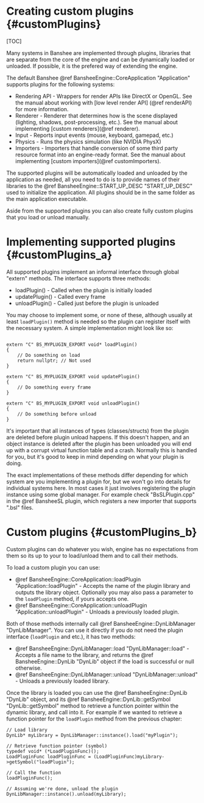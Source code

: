 Creating custom plugins						{#customPlugins}
===============
[TOC]

Many systems in Banshee are implemented through plugins, libraries that are separate from the core of the engine and can be dynamically loaded or unloaded. If possible, it is the prefered way of extending the engine.

The default Banshee @ref BansheeEngine::CoreApplication "Application" supports plugins for the following systems:
 - Rendering API - Wrappers for render APIs like DirectX or OpenGL. See the manual about working with [low level render API] (@ref renderAPI) for more information.
 - Renderer - Renderer that determines how is the scene displayed (lighting, shadows, post-processing, etc.). See the manual about implementing [custom renderers](@ref renderer).
 - Input - Reports input events (mouse, keyboard, gamepad, etc.)
 - Physics - Runs the physics simulation (like NVIDIA PhysX)
 - Importers - Importers that handle conversion of some third party resource format into an engine-ready format. See the manual about implementing [custom importers](@ref customImporters).
 
The supported plugins will be automatically loaded and unloaded by the application as needed, all you need to do is to provide names of their libraries to the @ref BansheeEngine::START_UP_DESC "START_UP_DESC" used to initialize the application. All plugins should be in the same folder as the main application executable. 

Aside from the supported plugins you can also create fully custom plugins that you load or unload manually.

# Implementing supported plugins {#customPlugins_a}
All supported plugins implement an informal interface through global "extern" methods. The interface supports three methods:
 - loadPlugin() - Called when the plugin is initially loaded
 - updatePlugin() - Called every frame
 - unloadPlugin() - Called just before the plugin is unloaded
 
You may choose to implement some, or none of these, although usually at least `loadPlugin()` method is needed so the plugin can register itself with the necessary system. A simple implementation might look like so:
~~~~~~~~~~~~~{.cpp}

extern "C" BS_MYPLUGIN_EXPORT void* loadPlugin()
{
	// Do something on load
	return nullptr; // Not used
}

extern "C" BS_MYPLUGIN_EXPORT void updatePlugin()
{
	// Do something every frame
}

extern "C" BS_MYPLUGIN_EXPORT void unloadPlugin()
{
	// Do something before unload
}

~~~~~~~~~~~~~

It's important that all instances of types (classes/structs) from the plugin are deleted before plugin unload happens. If this doesn't happen, and an object instance is deleted after the plugin has been unloaded you will end up with a corrupt virtual function table and a crash. Normally this is handled for you, but it's good to keep in mind depending on what your plugin is doing.

The exact implementations of these methods differ depending for which system are you implementing a plugin for, but we won't go into details for individual systems here. In most cases it just involves registering the plugin instance using some global manager. For example check "BsSLPlugin.cpp" in the @ref BansheeSL plugin, which registers a new importer that supports ".bsl" files.

# Custom plugins {#customPlugins_b}
Custom plugins can do whatever you wish, engine has no expectations from them so its up to your to load/unload them and to call their methods.

To load a custom plugin you can use:
 - @ref BansheeEngine::CoreApplication::loadPlugin "Application::loadPlugin" - Accepts the name of the plugin library and outputs the library object. Optionally you may also pass a parameter to the `loadPlugin` method, if yours accepts one.
 - @ref BansheeEngine::CoreApplication::unloadPlugin "Application::unloadPlugin" - Unloads a previously loaded plugin. 

Both of those methods internally call @ref BansheeEngine::DynLibManager "DynLibManager". You can use it directly if you do not need the plugin interface (`loadPlugin` and etc.), it has two methods:
 - @ref BansheeEngine::DynLibManager::load "DynLibManager::load" - Accepts a file name to the library, and returns the @ref BansheeEngine::DynLib "DynLib" object if the load is successful or null otherwise. 
 - @ref BansheeEngine::DynLibManager::unload "DynLibManager::unload" - Unloads a previously loaded library.
 
Once the library is loaded you can use the @ref BansheeEngine::DynLib "DynLib" object, and its @ref BansheeEngine::DynLib::getSymbol "DynLib::getSymbol" method to retrieve a function pointer within the dynamic library, and call into it. For example if we wanted to retrieve a function pointer for the `loadPlugin` method from the previous chapter:
~~~~~~~~~~~~~{.cpp}
// Load library
DynLib* myLibrary = DynLibManager::instance().load("myPlugin");

// Retrieve function pointer (symbol)
typedef void* (*LoadPluginFunc)();
LoadPluginFunc loadPluginFunc = (LoadPluginFunc)myLibrary->getSymbol("loadPlugin");

// Call the function
loadPluginFunc();

// Assuming we're done, unload the plugin
DynLibManager::instance().unload(myLibrary);
~~~~~~~~~~~~~